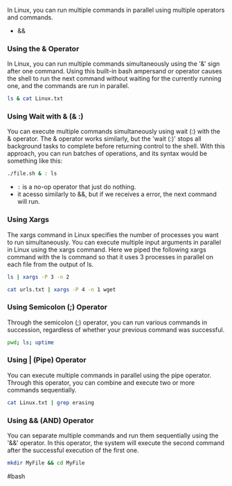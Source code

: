 In Linux, you can run multiple commands in parallel using multiple operators and commands.

- &&

### Using the & Operator

In Linux, you can run multiple commands simultaneously using the '&' sign after one command. Using this built-in bash ampersand or operator causes the shell to run the next command without waiting for the currently running one, and the commands are run in parallel.

```bash
ls & cat Linux.txt
```

### Using Wait with & (& :)

You can execute multiple commands simultaneously using wait (:) with the & operator. The & operator works similarly, but the 'wait (:)' stops all background tasks to complete before returning control to the shell. With this approach, you can run batches of operations, and its syntax would be something like this:

```bash
./file.sh & : ls
```

* `:` is a no-op operator that just do nothing.
* it acesso similarly to &&, but if we receives a error, the next command will run. 

### Using Xargs

The xargs command in Linux specifies the number of processes you want to run simultaneously. You can execute multiple input arguments in parallel in Linux using the xargs command. Here we piped the following xargs command with the ls command so that it uses 3 processes in parallel on each file from the output of ls.

```bash
ls | xargs -P 3 -n 2

cat urls.txt | xargs -P 4 -n 1 wget
```

### Using Semicolon (;) Operator

Through the semicolon (;) operator, you can run various commands in succession, regardless of whether your previous command was successful.

```bash
pwd; ls; uptime
```

### Using | (Pipe) Operator

You can execute multiple commands in parallel using the pipe operator. Through this operator, you can combine and execute two or more commands sequentially.

```bash
cat Linux.txt | grep erasing
```

### Using && (AND) Operator

You can separate multiple commands and run them sequentially using the '&&' operator. In this operator, the system will execute the second command after the successful execution of the first one.

```bash
mkdir MyFile && cd MyFile
```

#bash 